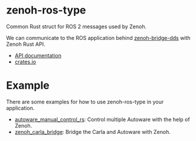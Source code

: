 # zenoh-ros-type

Common Rust struct for ROS 2 messages used by Zenoh.

We can communicate to the ROS application behind [zenoh-bridge-dds](https://github.com/eclipse-zenoh/zenoh-plugin-dds) with Zenoh Rust API.

* [API documentation](https://docs.rs/zenoh-ros-type)
* [crates.io](https://crates.io/crates/zenoh-ros-type)

# Example

There are some examples for how to use zenoh-ros-type in your application.

* [autoware_manual_control_rs](https://github.com/evshary/autoware_manual_control_rs): Control multiple Autoware with the help of Zenoh.
* [zenoh_carla_bridge](https://github.com/evshary/zenoh_carla_bridge): Bridge the Carla and Autoware with Zenoh.


